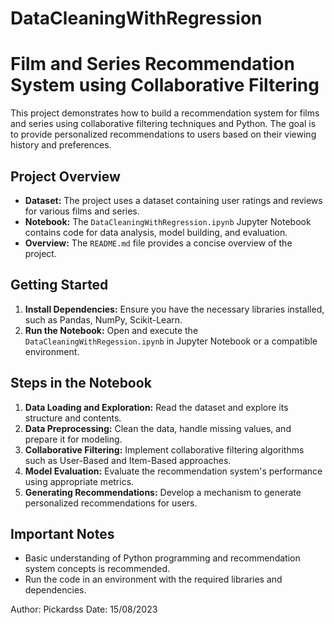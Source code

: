 # DataCleaningWithRegression

# Film and Series Recommendation System using Collaborative Filtering

This project demonstrates how to build a recommendation system for films and series using collaborative filtering techniques and Python. The goal is to provide personalized recommendations to users based on their viewing history and preferences.

## Project Overview

- **Dataset:** The project uses a dataset containing user ratings and reviews for various films and series.
- **Notebook:** The `DataCleaningWithRegression.ipynb` Jupyter Notebook contains code for data analysis, model building, and evaluation.
- **Overview:** The `README.md` file provides a concise overview of the project.

## Getting Started

1. **Install Dependencies:** Ensure you have the necessary libraries installed, such as Pandas, NumPy, Scikit-Learn.
2. **Run the Notebook:** Open and execute the `DataCleaningWithRegession.ipynb` in Jupyter Notebook or a compatible environment.

## Steps in the Notebook

1. **Data Loading and Exploration:** Read the dataset and explore its structure and contents.
2. **Data Preprocessing:** Clean the data, handle missing values, and prepare it for modeling.
3. **Collaborative Filtering:** Implement collaborative filtering algorithms such as User-Based and Item-Based approaches.
4. **Model Evaluation:** Evaluate the recommendation system's performance using appropriate metrics.
5. **Generating Recommendations:** Develop a mechanism to generate personalized recommendations for users.

## Important Notes

- Basic understanding of Python programming and recommendation system concepts is recommended.
- Run the code in an environment with the required libraries and dependencies.

Author: Pickardss
Date: 15/08/2023
